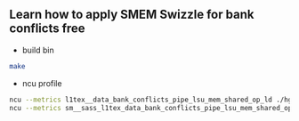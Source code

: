 ## Learn how to apply SMEM Swizzle for bank conflicts free

- build bin

```bash
make
```

- ncu profile

```bash
ncu --metrics l1tex__data_bank_conflicts_pipe_lsu_mem_shared_op_ld ./hgemm_mma_swizzle.bin
ncu --metrics sm__sass_l1tex_data_bank_conflicts_pipe_lsu_mem_shared_op_ldsm ./hgemm_mma_swizzle.bin
```
